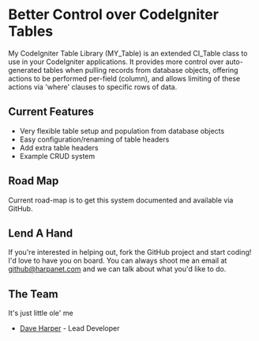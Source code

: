 # Better Control over CodeIgniter Tables

My CodeIgniter Table Library (MY_Table) is an extended CI_Table class to use in your CodeIgniter applications. It provides more control over auto-generated tables when pulling records from database objects, offering actions to be performed per-field (column), and allows limiting of these actions via 'where' clauses to specific rows of data.

## Current Features

- Very flexible table setup and population from database objects
- Easy configuration/renaming of table headers
- Add extra table headers
- Example CRUD system

## Road Map

Current road-map is to get this system documented and available via GitHub.

## Lend A Hand

If you're interested in helping out, fork the GitHub project and start coding! I'd love to have you on board. You can always shoot me an email at github@harpanet.com and we can talk about what you'd like to do.

## The Team

It's just little ole' me

- [Dave Harper](http://harpanet.com) - Lead Developer
